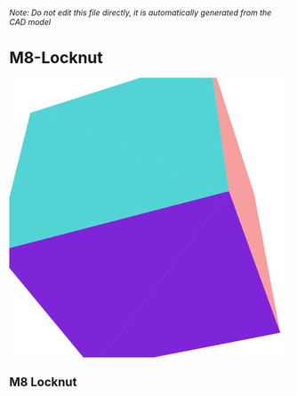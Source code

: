 ###### Note: Do not edit this file directly, it is automatically generated from the CAD model

# M8-Locknut

![](/project.svg)

## M8 Locknut


